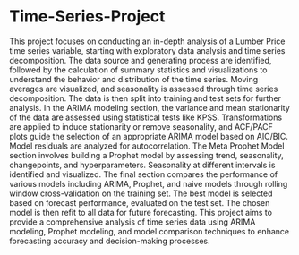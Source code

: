 # Time-Series-Project

This project focuses on conducting an in-depth analysis of a Lumber Price time series variable, starting with exploratory data analysis and time series decomposition. The data source and generating process are identified, followed by the calculation of summary statistics and visualizations to understand the behavior and distribution of the time series. Moving averages are visualized, and seasonality is assessed through time series decomposition. The data is then split into training and test sets for further analysis.
In the ARIMA modeling section, the variance and mean stationarity of the data are assessed using statistical tests like KPSS. Transformations are applied to induce stationarity or remove seasonality, and ACF/PACF plots guide the selection of an appropriate ARIMA model based on AIC/BIC. Model residuals are analyzed for autocorrelation.
The Meta Prophet Model section involves building a Prophet model by assessing trend, seasonality, changepoints, and hyperparameters. Seasonality at different intervals is identified and visualized.
The final section compares the performance of various models including ARIMA, Prophet, and naive models through rolling window cross-validation on the training set. The best model is selected based on forecast performance, evaluated on the test set. The chosen model is then refit to all data for future forecasting.
This project aims to provide a comprehensive analysis of time series data using ARIMA modeling, Prophet modeling, and model comparison techniques to enhance forecasting accuracy and decision-making processes.
